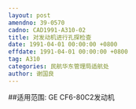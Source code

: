 ```yaml
---
layout: post
amendno: 39-0570
cadno: CAD1991-A310-02
title: 对发动机进行孔探检查
date: 1991-04-01 00:00:00 +0800
effdate: 1991-04-01 00:00:00 +0800
tag: A310
categories: 民航华东管理局适航处
author: 谢国良
---
```


##适用范围:
GE CF6-80C2发动机


